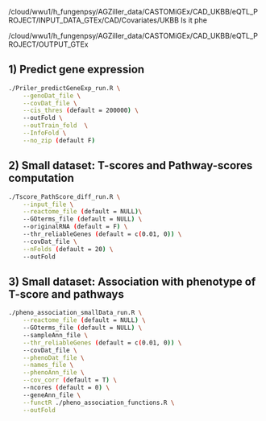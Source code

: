 /cloud/wwu1/h_fungenpsy/AGZiller_data/CASTOMiGEx/CAD_UKBB/eQTL_PROJECT/INPUT_DATA_GTEx/CAD/Covariates/UKBB
Is it phe

/cloud/wwu1/h_fungenpsy/AGZiller_data/CASTOMiGEx/CAD_UKBB/eQTL_PROJECT/OUTPUT_GTEx

## 1) Predict gene expression
```bash
./Priler_predictGeneExp_run.R \
    --genoDat_file \
    --covDat_file \
    --cis_thres (default = 200000) \
    --outFold \
    --outTrain_fold  \
    --InfoFold \
    --no_zip (default F)
```

## 2) Small dataset: T-scores and Pathway-scores computation
```bash
./Tscore_PathScore_diff_run.R \
    --input_file \
    --reactome_file (default = NULL)\
    --GOterms_file (default = NULL) \
    --originalRNA (default = F) \
    --thr_reliableGenes (default = c(0.01, 0)) \
    --covDat_file \
    --nFolds (default = 20) \
    --outFold
```

## 3) Small dataset: Association with phenotype of T-score and pathways
```bash
./pheno_association_smallData_run.R \
    --reactome_file (default = NULL) \
    --GOterms_file (default = NULL) \
    --sampleAnn_file \
    --thr_reliableGenes (default = c(0.01, 0)) \
    --covDat_file \
    --phenoDat_file \
    --names_file \
    --phenoAnn_file \
    --cov_corr (default = T) \
    --ncores (default = 0) \
    --geneAnn_file \
    --functR ./pheno_association_functions.R \
    --outFold
```
